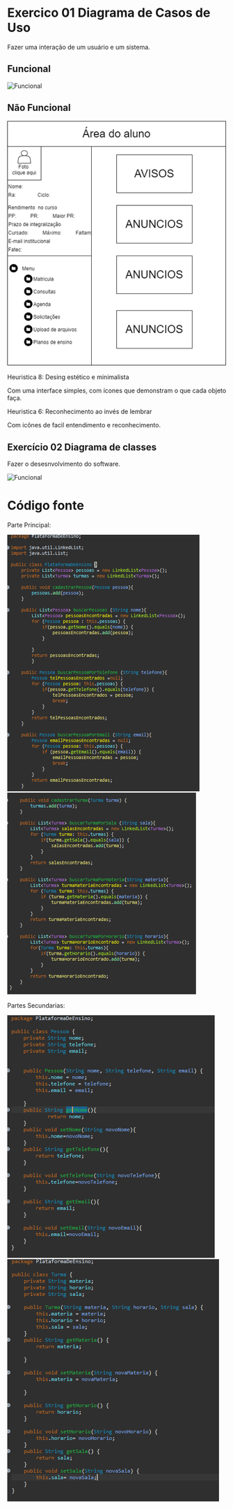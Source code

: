 # Exercico 01 Diagrama de Casos de Uso

Fazer uma interação de um usuário e um sistema.

## Funcional

![Funcional](https://github.com/Gabriel-Coutinho0/BERTOTI/blob/main/Engenharia%201/Exerc%C3%ADcio%201.drawio.png?raw=true)

## Não Funcional

![Não funcional](https://github.com/Gabriel-Coutinho0/BERTOTI/blob/main/Engenharia%201/Untitled%20Diagram.drawio.png?raw=true)

Heuristica 8: Desing estético e minimalista

Com uma interface simples, com ícones que demonstram o que cada objeto faça.

Heuristica 6: Reconhecimento ao invés de lembrar

Com icônes de facil entendimento e reconhecimento.

## Exercício 02 Diagrama de classes 

Fazer o desesnvolvimento do software.

![Funcional](https://github.com/Gabriel-Coutinho0/BERTOTI/blob/main/Engenharia%201/exerc%C3%ADcio%2002.drawio.png?raw=true)

# Código fonte

Parte Principal:

![Código Plataforma de ensino](https://github.com/Gabriel-Coutinho0/BERTOTI/blob/main/Engenharia%201/Imagens/Plataforma%20de%20ensino%2001.PNG?raw=true)
![Código Plataforma de ensino](https://github.com/Gabriel-Coutinho0/BERTOTI/blob/main/Engenharia%201/Imagens/Plataforma%20de%20ensino%2002.PNG?raw=true)

Partes Secundarias:

![Código Pessoas](https://github.com/Gabriel-Coutinho0/BERTOTI/blob/main/Engenharia%201/Imagens/Pessoas.PNG?raw=true)
![Código Turma](https://github.com/Gabriel-Coutinho0/BERTOTI/blob/main/Engenharia%201/Imagens/Turma.PNG?raw=true)

